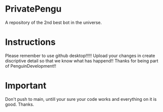 # PrivatePengu
 A repository of the 2nd best bot in the universe.

# Instructions
 Please remember to use github desktop!!!!! Upload your changes in create discriptive detail so that we know what has happend!! Thanks for being part of PenguinDevelopment!!
# Important
Don't push to main, untill your sure your code works and everything on it is good.
Thanks.
